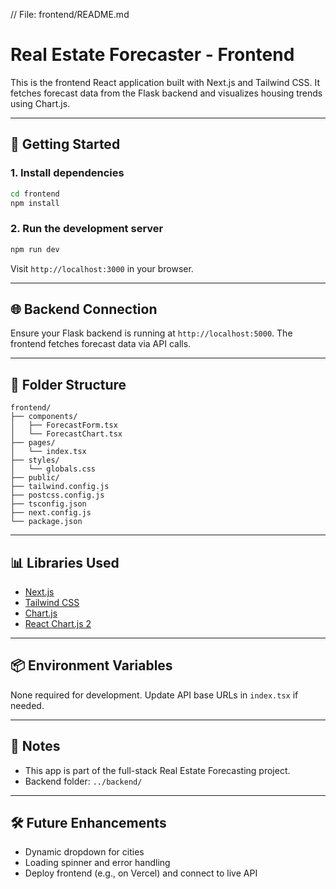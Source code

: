 // File: frontend/README.md

# Real Estate Forecaster - Frontend

This is the frontend React application built with Next.js and Tailwind CSS. It fetches forecast data from the Flask backend and visualizes housing trends using Chart.js.

---

## 🚀 Getting Started

### 1. Install dependencies
```bash
cd frontend
npm install
```

### 2. Run the development server
```bash
npm run dev
```

Visit `http://localhost:3000` in your browser.

---

## 🌐 Backend Connection
Ensure your Flask backend is running at `http://localhost:5000`. The frontend fetches forecast data via API calls.

---

## 📁 Folder Structure
```
frontend/
├── components/
│   ├── ForecastForm.tsx
│   └── ForecastChart.tsx
├── pages/
│   └── index.tsx
├── styles/
│   └── globals.css
├── public/
├── tailwind.config.js
├── postcss.config.js
├── tsconfig.json
├── next.config.js
└── package.json
```

---

## 📊 Libraries Used
- [Next.js](https://nextjs.org/)
- [Tailwind CSS](https://tailwindcss.com/)
- [Chart.js](https://www.chartjs.org/)
- [React Chart.js 2](https://react-chartjs-2.js.org/)

---

## 📦 Environment Variables
None required for development. Update API base URLs in `index.tsx` if needed.

---

## 📌 Notes
- This app is part of the full-stack Real Estate Forecasting project.
- Backend folder: `../backend/`

---

## 🛠 Future Enhancements
- Dynamic dropdown for cities
- Loading spinner and error handling
- Deploy frontend (e.g., on Vercel) and connect to live API